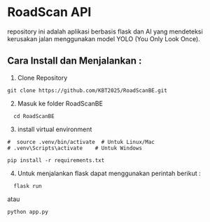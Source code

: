 # RoadScan API
repository ini adalah aplikasi berbasis flask dan AI yang mendeteksi kerusakan jalan menggunakan model YOLO (You Only Look Once).

## Cara Install dan Menjalankan :
1.  Clone Repository
   
   ```
   git clone https://github.com/KBT2025/RoadScanBE.git
   ```

2. Masuk ke folder RoadScanBE
```
  cd RoadScanBE
```

3. install virtual environment
```
#  source .venv/bin/activate  # Untuk Linux/Mac
# .venv\Scripts\activate    # Untuk Windows

pip install -r requirements.txt
```
4. Untuk menjalankan flask dapat menggunakan perintah berikut :
```
  flask run
```
atau
```
python app.py
```
